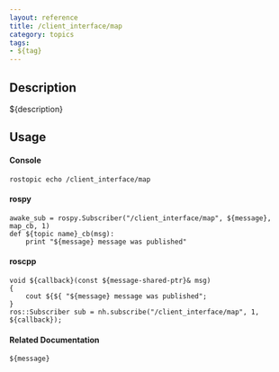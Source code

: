 ```yaml
---
layout: reference
title: /client_interface/map
category: topics
tags: 
- ${tag}
---
```


## Description
${description}

## Usage
#### Console
```
rostopic echo /client_interface/map
```

#### rospy
```
awake_sub = rospy.Subscriber("/client_interface/map", ${message}, map_cb, 1)
def ${topic name}_cb(msg):
    print "${message} message was published"
```

#### roscpp
```
void ${callback}(const ${message-shared-ptr}& msg)
{
    cout ${${ "${message} message was published";
}
ros::Subscriber sub = nh.subscribe("/client_interface/map", 1, ${callback});
```

#### Related Documentation
``${message}``  